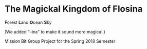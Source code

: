 # The Magickal Kingdom of Flosina

**F**orest **L**and **O**cean **S**ky

(We added "-ina" to make it sound more magical.)

Mission Bit Group Project for the Spring 2018 Semester
